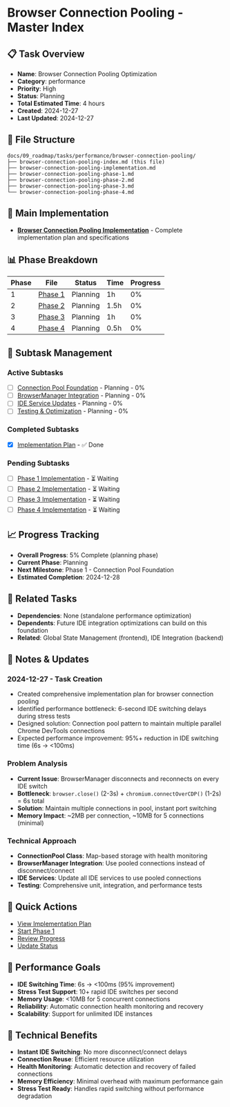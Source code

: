 # Browser Connection Pooling - Master Index

## 📋 Task Overview
- **Name**: Browser Connection Pooling Optimization
- **Category**: performance
- **Priority**: High
- **Status**: Planning
- **Total Estimated Time**: 4 hours
- **Created**: 2024-12-27
- **Last Updated**: 2024-12-27

## 📁 File Structure
```
docs/09_roadmap/tasks/performance/browser-connection-pooling/
├── browser-connection-pooling-index.md (this file)
├── browser-connection-pooling-implementation.md
├── browser-connection-pooling-phase-1.md
├── browser-connection-pooling-phase-2.md
├── browser-connection-pooling-phase-3.md
└── browser-connection-pooling-phase-4.md
```

## 🎯 Main Implementation
- **[Browser Connection Pooling Implementation](./browser-connection-pooling-implementation.md)** - Complete implementation plan and specifications

## 📊 Phase Breakdown
| Phase | File | Status | Time | Progress |
|-------|------|--------|------|----------|
| 1 | [Phase 1](./browser-connection-pooling-phase-1.md) | Planning | 1h | 0% |
| 2 | [Phase 2](./browser-connection-pooling-phase-2.md) | Planning | 1.5h | 0% |
| 3 | [Phase 3](./browser-connection-pooling-phase-3.md) | Planning | 1h | 0% |
| 4 | [Phase 4](./browser-connection-pooling-phase-4.md) | Planning | 0.5h | 0% |

## 🔄 Subtask Management
### Active Subtasks
- [ ] [Connection Pool Foundation](./browser-connection-pooling-phase-1.md) - Planning - 0%
- [ ] [BrowserManager Integration](./browser-connection-pooling-phase-2.md) - Planning - 0%
- [ ] [IDE Service Updates](./browser-connection-pooling-phase-3.md) - Planning - 0%
- [ ] [Testing & Optimization](./browser-connection-pooling-phase-4.md) - Planning - 0%

### Completed Subtasks
- [x] [Implementation Plan](./browser-connection-pooling-implementation.md) - ✅ Done

### Pending Subtasks
- [ ] [Phase 1 Implementation](./browser-connection-pooling-phase-1.md) - ⏳ Waiting
- [ ] [Phase 2 Implementation](./browser-connection-pooling-phase-2.md) - ⏳ Waiting
- [ ] [Phase 3 Implementation](./browser-connection-pooling-phase-3.md) - ⏳ Waiting
- [ ] [Phase 4 Implementation](./browser-connection-pooling-phase-4.md) - ⏳ Waiting

## 📈 Progress Tracking
- **Overall Progress**: 5% Complete (planning phase)
- **Current Phase**: Planning
- **Next Milestone**: Phase 1 - Connection Pool Foundation
- **Estimated Completion**: 2024-12-28

## 🔗 Related Tasks
- **Dependencies**: None (standalone performance optimization)
- **Dependents**: Future IDE integration optimizations can build on this foundation
- **Related**: Global State Management (frontend), IDE Integration (backend)

## 📝 Notes & Updates
### 2024-12-27 - Task Creation
- Created comprehensive implementation plan for browser connection pooling
- Identified performance bottleneck: 6-second IDE switching delays during stress tests
- Designed solution: Connection pool pattern to maintain multiple parallel Chrome DevTools connections
- Expected performance improvement: 95%+ reduction in IDE switching time (6s → <100ms)

### Problem Analysis
- **Current Issue**: BrowserManager disconnects and reconnects on every IDE switch
- **Bottleneck**: `browser.close()` (2-3s) + `chromium.connectOverCDP()` (1-2s) = 6s total
- **Solution**: Maintain multiple connections in pool, instant port switching
- **Memory Impact**: ~2MB per connection, ~10MB for 5 connections (minimal)

### Technical Approach
- **ConnectionPool Class**: Map-based storage with health monitoring
- **BrowserManager Integration**: Use pooled connections instead of disconnect/connect
- **IDE Services**: Update all IDE services to use pooled connections
- **Testing**: Comprehensive unit, integration, and performance tests

## 🚀 Quick Actions
- [View Implementation Plan](./browser-connection-pooling-implementation.md)
- [Start Phase 1](./browser-connection-pooling-phase-1.md)
- [Review Progress](#progress-tracking)
- [Update Status](#notes--updates)

## 🎯 Performance Goals
- **IDE Switching Time**: 6s → <100ms (95% improvement)
- **Stress Test Support**: 10+ rapid IDE switches per second
- **Memory Usage**: <10MB for 5 concurrent connections
- **Reliability**: Automatic connection health monitoring and recovery
- **Scalability**: Support for unlimited IDE instances

## 🔧 Technical Benefits
- **Instant IDE Switching**: No more disconnect/connect delays
- **Connection Reuse**: Efficient resource utilization
- **Health Monitoring**: Automatic detection and recovery of failed connections
- **Memory Efficiency**: Minimal overhead with maximum performance gain
- **Stress Test Ready**: Handles rapid switching without performance degradation 